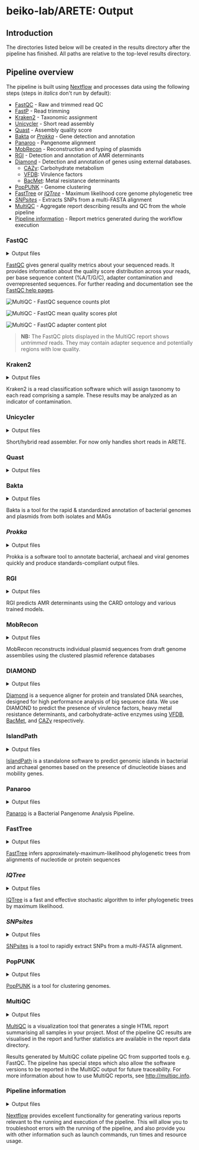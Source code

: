 # beiko-lab/ARETE: Output

## Introduction

The directories listed below will be created in the results directory after the pipeline has finished. All paths are relative to the top-level results directory.

## Pipeline overview

The pipeline is built using [Nextflow](https://www.nextflow.io/) and processes data using the following steps (steps in _italics_ don't run by default):

- [FastQC](#fastqc) - Raw and trimmed read QC
- [FastP](#fastp) - Read trimming
- [Kraken2](#kraken) - Taxonomic assignment
- [Unicycler](#unicycler) - Short read assembly
- [Quast](#quast) - Assembly quality score
- [Bakta](#bakta) or [_Prokka_](#prokka) - Gene detection and annotation
- [Panaroo](#panaroo) - Pangenome alignment
- [MobRecon](#mobrecon) - Reconstruction and typing of plasmids
- [RGI](#rgi) - Detection and annotation of AMR determinants
- [Diamond](#diamond) - Detection and annotation of genes using external databases.
  - [CAZy](#cazy): Carbohydrate metabolism
  - [VFDB](#vfdb): Virulence factors
  - [BacMet](#bacmet): Metal resistance determinants
- [PopPUNK](#poppunk) - Genome clustering
- [FastTree](#FastTree) or [_IQTree_](#IQTree) - Maximum likelihood core genome phylogenetic tree
- [_SNPsites_](#SNPsites) - Extracts SNPs from a multi-FASTA alignment
- [MultiQC](#multiqc) - Aggregate report describing results and QC from the whole pipeline
- [Pipeline information](#pipeline-information) - Report metrics generated during the workflow execution

<!-- TODO put all the other crap in below. Can't be arsed today -->

### FastQC

<details markdown="1">
<summary>Output files</summary>

- `read_processing/*_fastqc/`
  - `*_fastqc.html`: FastQC report containing quality metrics for your untrimmed raw fastq files.
  - `*_fastqc.zip`: Zip archive containing the FastQC report, tab-delimited data file and plot images.

**NB:** The FastQC plots in this directory are generated relative to the raw, input reads. They may contain adapter sequence and regions of low quality. To see how your reads look after adapter and quality trimming please refer to the FastQC reports in the `trimgalore/fastqc/` directory.

</details>

[FastQC](http://www.bioinformatics.babraham.ac.uk/projects/fastqc/) gives general quality metrics about your sequenced reads. It provides information about the quality score distribution across your reads, per base sequence content (%A/T/G/C), adapter contamination and overrepresented sequences. For further reading and documentation see the [FastQC help pages](http://www.bioinformatics.babraham.ac.uk/projects/fastqc/Help/).

![MultiQC - FastQC sequence counts plot](images/mqc_fastqc_counts.png)

![MultiQC - FastQC mean quality scores plot](images/mqc_fastqc_quality.png)

![MultiQC - FastQC adapter content plot](images/mqc_fastqc_adapter.png)

> **NB:** The FastQC plots displayed in the MultiQC report shows _untrimmed_ reads. They may contain adapter sequence and potentially regions with low quality.

### Kraken2

<details markdown="1">
<summary>Output files</summary>

- `read_processing/kraken2/`
  - `*.kraken2.report.txt` : Text file containing genome-wise information of Kraken2 findings. See [here](https://github.com/DerrickWood/kraken2/blob/master/docs/MANUAL.markdown#output-formats) for details.
  - `*.classified(_(1|2))?.fastq.gz` : Fasta file containing classified reads. If paired-end, one file per end.
  - `*.unclassified(_(1|2))?.fastq.gz` : Fasta file containing unclassified reads. If paired-end, one file per end.

</details>

Kraken2 is a read classification software which will assign taxonomy to each read comprising a sample. These results may be analyzed as an indicator of contamination.

### Unicycler

<details markdown="1">
<summary>Output files</summary>

- `assembly/unicycler/`
  - `*.assembly.gfa`
  - `*.scaffolds.fa`
  - `*.unicycler.log`

</details>

Short/hybrid read assembler. For now only handles short reads in ARETE.

### Quast

<details markdown="1">
<summary>Output files</summary>

- `assembly/quast/`
  - `report.tsv` : A tab-seperated report compiling all QC metrics recorded over all genomes
  - `quast/`
    - `report.(html|tex|pdf|tsv|txt)`: The Quast report in different file formats
    - `transposed_report.(tsv|txt)` : Transpose of the Quast report
    - `quast.log` : Log file of all Quast runs
    - `icarus_viewers/`
      - `contig_size_viewer.html`
    - `basic_stats/`: Directory containing various summary plots generated by Quast.

</details>

### Bakta

<details markdown="1">
<summary>Output files</summary>

- `annotation/bakta/`
  - `${sample_id}/` : Bakta results will be in one directory per genome.
    - `${sample_id}.tsv`: annotations as simple human readble TSV
    - `${sample_id}.gff3`: annotations & sequences in GFF3 format
    - `${sample_id}.gbff`: annotations & sequences in (multi) GenBank format
    - `${sample_id}.embl`: annotations & sequences in (multi) EMBL format
    - `${sample_id}.fna`: replicon/contig DNA sequences as FASTA
    - `${sample_id}.ffn`: feature nucleotide sequences as FASTA
    - `${sample_id}.faa`: CDS/sORF amino acid sequences as FASTA
    - `${sample_id}.hypotheticals.tsv`: further information on hypothetical protein CDS as simple human readble tab separated values
    - `${sample_id}.hypotheticals.faa`: hypothetical protein CDS amino acid sequences as FASTA
    - `${sample_id}.txt`: summary as TXT
    - `${sample_id}.png`: circular genome annotation plot as PNG
    - `${sample_id}.svg`: circular genome annotation plot as SVG

</details>

Bakta is a tool for the rapid & standardized annotation of bacterial genomes and plasmids from both isolates and MAGs

### _Prokka_

<details markdown="1">
<summary>Output files</summary>

- `annotation/prokka/`
  - `${sample_id}/` : Prokka results will be in one directory per genome.
    - `${sample_id}.err` : Unacceptable annotations
    - `${sample_id}.faa` : Protein FASTA file of translated CDS sequences
    - `${sample_id}.ffn` : Nucleotide FASTA file of all the prediction transcripts (CDS, rRNA, tRNA, tmRNA, misc_RNA)
    - `${sample_id}.fna` : Nucleotide FASTA file of input contig sequences
    - `${sample_id}.fsa` : Nucleotide FASTA file of the input contig sequences, used by "tbl2asn" to create the .sqn file. It is mostly the same as the .fna file, but with extra Sequin tags in the sequence description lines.
    - `${sample_id}.gff` : This is the master annotation in GFF3 format, containing both sequences and annotations.
    - `${sample_id}.gbk` : This is a standard Genbank file derived from the master .gff.
    - `${sample_id}.log` : Contains all the output that Prokka produced during its run. This is a record of what settings used, even if the --quiet option was enabled.
    - `${sample_id}.sqn` : An ASN1 format "Sequin" file for submission to Genbank. It needs to be edited to set the correct taxonomy, authors, related publication etc.
    - `${sample_id}.tbl` : Feature Table file, used by "tbl2asn" to create the .sqn file.
    - `${sample_id}.tsv` : Tab-separated file of all features: locus_tag,ftype,len_bp,gene,EC_number,COG,product
    - `${sample_id}.txt` : Statistics relating to the annotated features found.

</details>

Prokka is a software tool to annotate bacterial, archaeal and viral genomes quickly and produce standards-compliant output files.

### RGI

<details markdown="1">
<summary>Output files</summary>

- `annotation/rgi/`
  - `${sample_id}_rgi.txt` : A TSV report containing all AMR predictions for a given genome. For more info see [here](https://github.com/arpcard/rgi#rgi-main-tab-delimited-output-details)

</details>

RGI predicts AMR determinants using the CARD ontology and various trained models.

### MobRecon

<details markdown="1">
<summary>Output files</summary>

- `annotation/mob_recon`
  - `${sample_id}_mob_recon/` : MobRecon results will be in one directory per genome.
    - `contig_report.txt` - This file describes the assignment of the contig to chromosome or a particular plasmid grouping.
    - `mge.report.txt` - Blast HSP of detected MGE's/repetitive elements with contextual information.
    - `chromosome.fasta` - Fasta file of all contigs found to belong to the chromosome.
    - `plasmid_*.fasta` - Each plasmid group is written to an individual fasta file which contains the assigned contigs.
    - `mobtyper_results` - Aggregate MOB-typer report files for all identified plasmid.

</details>

MobRecon reconstructs individual plasmid sequences from draft genome assemblies using the clustered plasmid reference databases

### DIAMOND

<details markdown="1">
<summary>Output files</summary>

- `annotation/(vfdb|bacmet|cazy)/`
  - `${sample_id}/${sample_id}_(VFDB|BACMET|CAZYDB).txt` : Blast6 formatted TSVs indicating BlastX results of the genes from each genome against VFDB, BacMet, and CAZy databases.
  - `(VFDB|BACMET|CAZYDB).txt` : Table with all hits to this database, with a column describing which genome the match originates from. Sorted and filtered by the match's coverage.

</details>

[Diamond](https://github.com/bbuchfink/diamond) is a sequence aligner for protein and translated DNA searches, designed for high performance analysis of big sequence data. We use DIAMOND to predict the presence of virulence factors, heavy metal resistance determinants, and carbohydrate-active enzymes using [VFDB](http://www.mgc.ac.cn/VFs/), [BacMet](http://bacmet.biomedicine.gu.se/), and [CAZy](http://www.cazy.org/) respectively.

### IslandPath

<details markdown="1">
<summary>Output files</summary>

- `annotation/islandpath/`
  - `${sample_id}/` : IslandPath results will be in one directory per genome.
    - `${sample_id}.tsv` : IslandPath results
    - `Dimob.log` : IslandPath execution log

</details>

[IslandPath](https://github.com/brinkmanlab/islandpath) is a standalone software to predict genomic islands
in bacterial and archaeal genomes based on the presence of dinucleotide biases and mobility genes.

### Panaroo

<details markdown="1">
<summary>Output files</summary>

- `pangenomics/panaroo/results/`

See [the panaroo documentation](https://gtonkinhill.github.io/panaroo/#/gettingstarted/output) for an extensive description of output provided.

</details>

[Panaroo](https://gtonkinhill.github.io/panaroo/) is a Bacterial Pangenome Analysis Pipeline.

### FastTree

<details markdown="1">
<summary>Output files</summary>

- `phylogenomics/fasttree/`
  - `*.tre` : Newick formatted maximum likelihood tree of core-genome alignment.

</details>

[FastTree](http://www.microbesonline.org/fasttree/) infers approximately-maximum-likelihood phylogenetic trees from alignments of nucleotide or protein sequences

### _IQTree_

<details markdown="1">
<summary>Output files</summary>

- `phylogenomics/iqtree/`
  - `*.treefile` : Newick formatted maximum likelihood tree of core-genome alignment.

</details>

[IQTree](http://www.iqtree.org/) is a fast and effective stochastic algorithm to infer phylogenetic trees by maximum likelihood.

### _SNPsites_

<details markdown="1">
<summary>Output files</summary>

- `phylogenomics/snpsites/`
  - `filtered_alignment.fas` : Variant fasta file.
  - `constant.sites.txt` : Text file containing counts of constant sites.

</details>

[SNPsites](https://github.com/sanger-pathogens/snp-sites) is a tool to rapidly extract SNPs from a multi-FASTA alignment.

### PopPUNK

<details markdown="1">
<summary>Output files</summary>

- `poppunk_results/`
  - `poppunk_${poppunk_model}/` - Results from PopPUNK's fit-model command
  - `poppunk_visualizations/` - Results from the poppunk_visualise command

</details>

[PopPUNK](https://poppunk.net/) is a tool for clustering genomes.

### MultiQC

<details markdown="1">
<summary>Output files</summary>

- `multiqc/`
  - `multiqc_report.html`: a standalone HTML file that can be viewed in your web browser.
  - `multiqc_data/`: directory containing parsed statistics from the different tools used in the pipeline.
  - `multiqc_plots/`: directory containing static images from the report in various formats.

</details>

[MultiQC](http://multiqc.info) is a visualization tool that generates a single HTML report summarising all samples in your project. Most of the pipeline QC results are visualised in the report and further statistics are available in the report data directory.

Results generated by MultiQC collate pipeline QC from supported tools e.g. FastQC. The pipeline has special steps which also allow the software versions to be reported in the MultiQC output for future traceability. For more information about how to use MultiQC reports, see <http://multiqc.info>.

### Pipeline information

<details markdown="1">
<summary>Output files</summary>

- `pipeline_info/`
  - Reports generated by Nextflow: `execution_report.html`, `execution_timeline.html`, `execution_trace.txt` and `pipeline_dag.dot`/`pipeline_dag.svg`.
  - Reports generated by the pipeline: `pipeline_report.html`, `pipeline_report.txt` and `software_versions.csv`.
  - Reformatted samplesheet files used as input to the pipeline: `samplesheet.valid.csv`.

</details>

[Nextflow](https://www.nextflow.io/docs/latest/tracing.html) provides excellent functionality for generating various reports relevant to the running and execution of the pipeline. This will allow you to troubleshoot errors with the running of the pipeline, and also provide you with other information such as launch commands, run times and resource usage.
